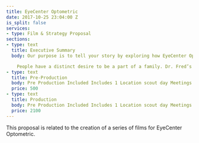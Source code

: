 ```yaml
---
title: EyeCenter Optometric
date: 2017-10-25 23:04:00 Z
is_split: false
services:
- type: Film & Strategy Proposal
sections:
- type: text
  title: Executive Summary
  body: Our purpose is to tell your story by exploring how EyeCenter Optometric has kept family values at the forefront of their business for 57 years.

    People have a distinct desire to be a part of a family. Dr. Fred’s story is visually and verbally showing the connection between him in his own family, which brings authenticity to him as an individual, and ties his own family into the business. Through exploring his upbringings, the company’s beginnings, interactions with his family, and the connection of his family values with the company, the audience will not only gain a deeper understanding of the roots of EyeCenter but also a desire for themselves be apart of the EyeCenter family. Dr. Fred embodies what your company is today and represents those values in his personal life.
- type: text
  title: Pre-Production
  body: Pre Production Included Includes 1 Location scout day Meetings with Jesse, Client, and Team Sample pictures for production.
  price: 500  
- type: text
  title: Production
  body: Pre Production Included Includes 1 Location scout day Meetings with Jesse, Client, and Team Sample pictures for production.
  price: 2100    
---
```


This proposal is related to the creation of a series of films for EyeCenter Optometric.
